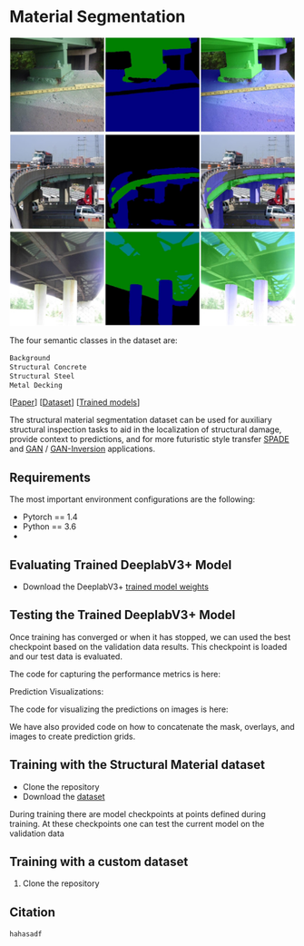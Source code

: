# Material Segmentation

<p align="center">
    <img src="/figures/ex 1.jpeg" />
    <img src="/figures/ex 2.jpeg" />
    <img src="/figures/ex 3.jpeg" />
</p>

The four semantic classes in the dataset are:
```
Background
Structural Concrete
Structural Steel 
Metal Decking
```

\[[Paper]()\] \[[Dataset]()\] \[[Trained models]()\]

The structural material segmentation dataset can be used for auxiliary structural inspection tasks to aid in the localization of structural damage, provide context to predictions, and for more futuristic style transfer [SPADE](https://arxiv.org/abs/1903.07291) and [GAN](https://arxiv.org/abs/1912.04958) / [GAN-Inversion](https://arxiv.org/abs/2101.05278) applications. 

## Requirements
The most important environment configurations are the following:
- Pytorch == 1.4
- Python == 3.6
- 
## Evaluating Trained DeeplabV3+ Model
- Download the DeeplabV3+ [trained model weights](10.7294/16624495)
  
## Testing the Trained DeeplabV3+ Model
Once training has converged or when it has stopped, we can used the best checkpoint based on the validation data results. This checkpoint is loaded and our test data is evaluated. 

The code for capturing the performance metrics is here:

Prediction Visualizations:

The code for visualizing the predictions on images is here:

We have also provided code on how to concatenate the mask, overlays, and images to create prediction grids. 

## Training with the Structural Material dataset

- Clone the repository
- Download the [dataset]()

During training there are model checkpoints at points defined during training. At these checkpoints one can test the current model on the validation data 

## Training with a custom dataset
1. Clone the repository


## Citation
```
hahasadf
```


